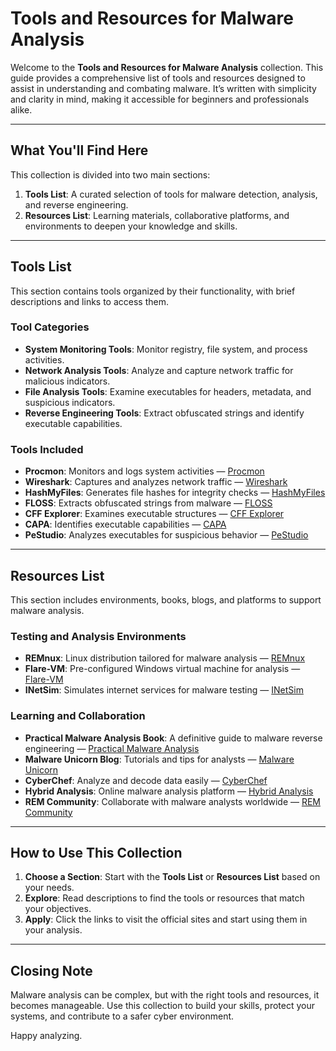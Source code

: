 # Tools and Resources for Malware Analysis

Welcome to the **Tools and Resources for Malware Analysis** collection. This guide provides a comprehensive list of tools and resources designed to assist in understanding and combating malware. It’s written with simplicity and clarity in mind, making it accessible for beginners and professionals alike.

---

## What You'll Find Here
This collection is divided into two main sections:
1. **Tools List**: A curated selection of tools for malware detection, analysis, and reverse engineering.
2. **Resources List**: Learning materials, collaborative platforms, and environments to deepen your knowledge and skills.

---

## Tools List
This section contains tools organized by their functionality, with brief descriptions and links to access them.

### Tool Categories
- **System Monitoring Tools**: Monitor registry, file system, and process activities.
- **Network Analysis Tools**: Analyze and capture network traffic for malicious indicators.
- **File Analysis Tools**: Examine executables for headers, metadata, and suspicious indicators.
- **Reverse Engineering Tools**: Extract obfuscated strings and identify executable capabilities.

### Tools Included
- **Procmon**: Monitors and logs system activities — [Procmon](https://docs.microsoft.com/en-us/sysinternals/downloads/procmon)
- **Wireshark**: Captures and analyzes network traffic — [Wireshark](https://www.wireshark.org/)
- **HashMyFiles**: Generates file hashes for integrity checks — [HashMyFiles](https://www.nirsoft.net/utils/hash_my_files.html)
- **FLOSS**: Extracts obfuscated strings from malware — [FLOSS](https://github.com/fireeye/flare-floss)
- **CFF Explorer**: Examines executable structures — [CFF Explorer](https://ntcore.com/?page_id=388)
- **CAPA**: Identifies executable capabilities — [CAPA](https://github.com/mandiant/capa)
- **PeStudio**: Analyzes executables for suspicious behavior — [PeStudio](https://www.winitor.com/)

---

## Resources List
This section includes environments, books, blogs, and platforms to support malware analysis.

### Testing and Analysis Environments
- **REMnux**: Linux distribution tailored for malware analysis — [REMnux](https://remnux.org/)
- **Flare-VM**: Pre-configured Windows virtual machine for analysis — [Flare-VM](https://github.com/mandiant/flare-vm)
- **INetSim**: Simulates internet services for malware testing — [INetSim](http://www.inetsim.org/)

### Learning and Collaboration
- **Practical Malware Analysis Book**: A definitive guide to malware reverse engineering — [Practical Malware Analysis](https://www.amazon.com/Practical-Malware-Analysis-Handbook-Dissecting/dp/1593272901)
- **Malware Unicorn Blog**: Tutorials and tips for analysts — [Malware Unicorn](https://malwareunicorn.org/)
- **CyberChef**: Analyze and decode data easily — [CyberChef](https://gchq.github.io/CyberChef/)
- **Hybrid Analysis**: Online malware analysis platform — [Hybrid Analysis](https://www.hybrid-analysis.com/)
- **REM Community**: Collaborate with malware analysts worldwide — [REM Community](https://www.remcommunity.org/)

---

## How to Use This Collection
1. **Choose a Section**: Start with the **Tools List** or **Resources List** based on your needs.
2. **Explore**: Read descriptions to find the tools or resources that match your objectives.
3. **Apply**: Click the links to visit the official sites and start using them in your analysis.

---

## Closing Note
Malware analysis can be complex, but with the right tools and resources, it becomes manageable. Use this collection to build your skills, protect your systems, and contribute to a safer cyber environment.

Happy analyzing.

